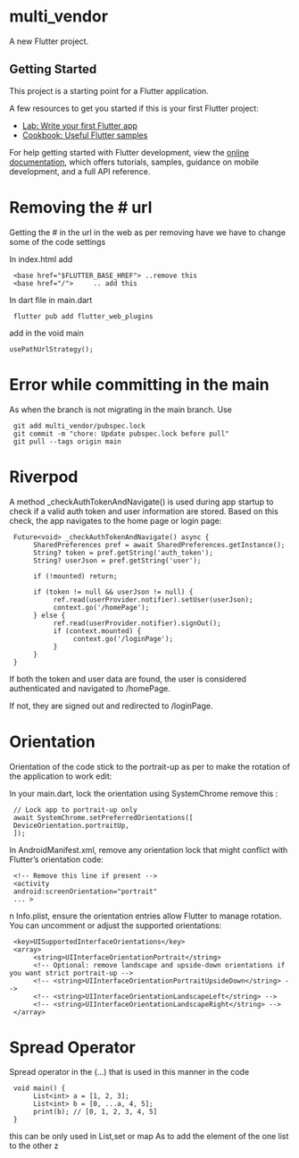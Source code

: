 # multi_vendor

A new Flutter project.

## Getting Started

This project is a starting point for a Flutter application.

A few resources to get you started if this is your first Flutter project:

- [Lab: Write your first Flutter app](https://docs.flutter.dev/get-started/codelab)
- [Cookbook: Useful Flutter samples](https://docs.flutter.dev/cookbook)

For help getting started with Flutter development, view the
[online documentation](https://docs.flutter.dev/), which offers tutorials,
samples, guidance on mobile development, and a full API reference.

<!-- MARK: Removing the # from the url  -->
# Removing the # url
Getting the # in the url in the web as per removing have we have to change some of the code settings

In index.html add 

     <base href="$FLUTTER_BASE_HREF"> ..remove this 
     <base href="/">     .. add this

In dart file in main.dart

     flutter pub add flutter_web_plugins

add in the void main

    usePathUrlStrategy();

# Error while committing in the main 
As when the branch is not migrating in the main branch.
Use 

     git add multi_vendor/pubspec.lock
     git commit -m "chore: Update pubspec.lock before pull"
     git pull --tags origin main


# Riverpod

A method _checkAuthTokenAndNavigate() is used during app startup to check if a valid auth token and user information are stored. Based on this check, the app navigates to the home page or login page:

     Future<void> _checkAuthTokenAndNavigate() async {
          SharedPreferences pref = await SharedPreferences.getInstance();
          String? token = pref.getString('auth_token');
          String? userJson = pref.getString('user');

          if (!mounted) return;

          if (token != null && userJson != null) {
               ref.read(userProvider.notifier).setUser(userJson);
               context.go('/homePage');
          } else {
               ref.read(userProvider.notifier).signOut();
               if (context.mounted) {
                    context.go('/loginPage');
               }
          }
     }

If both the token and user data are found, the user is considered authenticated and navigated to /homePage.

If not, they are signed out and redirected to /loginPage.

# Orientation 

Orientation of the code stick to the portrait-up as per to make the rotation of the application to work
edit:

In your main.dart, lock the orientation using SystemChrome remove this :
     
     // Lock app to portrait-up only
     await SystemChrome.setPreferredOrientations([
     DeviceOrientation.portraitUp,
     ]);

In AndroidManifest.xml, remove any orientation lock that might conflict with Flutter’s orientation code:

     <!-- Remove this line if present -->
     <activity
     android:screenOrientation="portrait"
     ... >

n Info.plist, ensure the orientation entries allow Flutter to manage rotation. You can uncomment or adjust the supported orientations:

     <key>UISupportedInterfaceOrientations</key>
     <array>
          <string>UIInterfaceOrientationPortrait</string>
          <!-- Optional: remove landscape and upside-down orientations if you want strict portrait-up -->
          <!-- <string>UIInterfaceOrientationPortraitUpsideDown</string> -->
          <!-- <string>UIInterfaceOrientationLandscapeLeft</string> -->
          <!-- <string>UIInterfaceOrientationLandscapeRight</string> -->
     </array>

<!-- MARK: Spread operator -->
# Spread Operator 
 Spread operator in the (...) that is used in this manner in the code 

     void main() {
          List<int> a = [1, 2, 3];
          List<int> b = [0, ...a, 4, 5];
          print(b); // [0, 1, 2, 3, 4, 5]
     }

this can be only used in List,set or map 
As to add the element of the one list to the other z
